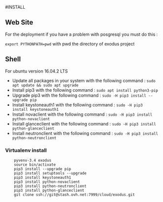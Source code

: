 #INSTALL
## Web Site
For the deployment if you have a problem with posgresql you must do this :

`export PYTHONPATH=pwd` with pwd the directory of exodus project

## Shell
For ubuntu version 16.04.2 LTS
* Update all packages in your system with the following command : `sudo apt update && sudo apt upgrade`
* Install pip3 with the following command : `sudo apt install python3-pip`
* Upgrade pip3 with the following command : `sudo -H pip3 install --upgrade pip`
* Install keystoneauth1 with the following command : `sudo -H pip3 install keystoneauth1`
* Install novaclient with the following command : `sudo -H pip3 install python-novaclient`
* Install glanceclient with the following command : `sudo -H pip3 install python-glanceclient`
* Install neutronclient with the following command : `sudo -H pip3 install python-neutronclient`

### Virtualenv install
```
    pyvenv-3.4 exodus
    source bin/activate
    pip3 install --upgrade pip
    pip3 install setuptools --upgrade
    pip3 install keystoneauth1
    pip3 install python-novaclient
    pip3 install python-neutronclient
    pip3 install python-glanceclient
    git clone ssh://git@stash.ovh.net:7999/cloud/exodus.git
```

